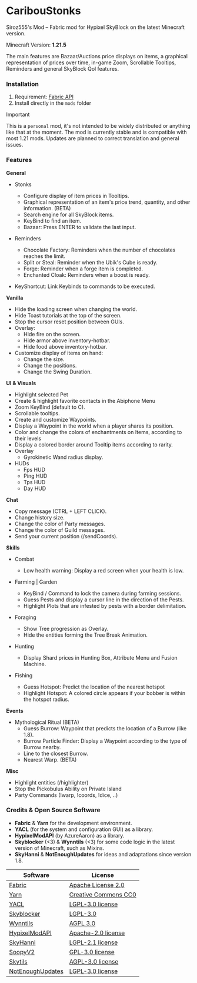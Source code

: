 # CaribouStonks

Siroz555's Mod – Fabric mod for Hypixel SkyBlock on the latest Minecraft version.

Minecraft Version: **1.21.5**

The main features are Bazaar/Auctions price displays on items, a graphical representation of prices over time,
in-game Zoom, Scrollable Tooltips, Reminders and general SkyBlock Qol features.

### Installation

1. Requirement: [Fabric API](https://modrinth.com/mod/fabric-api)
2. Install directly in the `mods` folder

> [!IMPORTANT]
> This is a `personal` mod, it's not intended to be widely distributed or anything like that at the moment.
> The mod is currently stable and is compatible with most 1.21 mods.
> Updates are planned to correct translation and general issues.

### Features

**General**

- Stonks
    - Configure display of item prices in Tooltips.
    - Graphical representation of an item's price trend, quantity, and other information. (BETA)
    - Search engine for all SkyBlock items.
    - KeyBind to find an item.
    - Bazaar: Press ENTER to validate the last input.

- Reminders
    - Chocolate Factory: Reminders when the number of chocolates reaches the limit.
    - Split or Steal: Reminder when the Ubik's Cube is ready.
    - Forge: Reminder when a forge item is completed.
    - Enchanted Cloak: Reminders when a boost is ready.

- KeyShortcut: Link Keybinds to commands to be executed.

**Vanilla**

- Hide the loading screen when changing the world.
- Hide Toast tutorials at the top of the screen.
- Stop the cursor reset position between GUIs.
- Overlay:
    - Hide fire on the screen.
    - Hide armor above inventory-hotbar.
    - Hide food above inventory-hotbar.
- Customize display of items on hand:
    - Change the size.
    - Change the positions.
    - Change the Swing Duration.

**UI & Visuals**

- Highlight selected Pet
- Create & highlight favorite contacts in the Abiphone Menu
- Zoom KeyBind (default to C).
- Scrollable tooltips.
- Create and customize Waypoints.
- Display a Waypoint in the world when a player shares its position.
- Color and change the colors of enchantments on Items, according to their levels
- Display a colored border around Tooltip items according to rarity.
- Overlay
    - Gyrokinetic Wand radius display.
- HUDs
    - Fps HUD
    - Ping HUD
    - Tps HUD
    - Day HUD

**Chat**

- Copy message (CTRL + LEFT CLICK).
- Change history size.
- Change the color of Party messages.
- Change the color of Guild messages.
- Send your current position (/sendCoords).

**Skills**

- Combat
    - Low health warning: Display a red screen when your health is low.

- Farming | Garden
    - KeyBind / Command to lock the camera during farming sessions.
    - Guess Pests and display a cursor line in the direction of the Pests.
    - Highlight Plots that are infested by pests with a border delimitation.

- Foraging
    - Show Tree progression as Overlay.
    - Hide the entities forming the Tree Break Animation.

- Hunting
    - Display Shard prices in Hunting Box, Attribute Menu and Fusion Machine.

- Fishing
    - Guess Hotspot: Predict the location of the nearest hotspot
    - Highlight Hotspot: A colored circle appears if your bobber is within the hotspot radius.

**Events**

- Mythological Ritual (BETA)
    - Guess Burrow: Waypoint that predicts the location of a Burrow (like 1.8).
    - Burrow Particle Finder: Display a Waypoint according to the type of Burrow nearby.
    - Line to the closest Burrow.
    - Nearest Warp. (BETA)

**Misc**

- Highlight entities (/highlighter)
- Stop the Pickobulus Ability on Private Island
- Party Commands (!warp, !coords, !dice, ..)

### Credits & Open Source Software

- **Fabric** & **Yarn** for the development environment.
- **YACL** (for the system and configuration GUI) as a library.
- **HypixelModAPI** (by AzureAaron) as a library.
- **Skyblocker** (<3) & **Wynntils** (<3) for some code logic in the latest version of Minecraft, such as Mixins.
- **SkyHanni** & **NotEnoughUpdates** for ideas and adaptations since version 1.8.

| Software                                                                 | License                                                                                           |
|--------------------------------------------------------------------------|---------------------------------------------------------------------------------------------------|
| [Fabric](https://github.com/FabricMC/fabric)                             | [Apache License 2.0](https://github.com/FabricMC/fabric/blob/1.21.1/LICENSE)                      |
| [Yarn](https://github.com/FabricMC/yarn)                                 | [Creative Commons CC0](https://github.com/FabricMC/yarn/blob/24w40a/LICENSE)                      |
| [YACL](https://github.com/isXander/YetAnotherConfigLib)                  | [LGPL-3.0 license](https://github.com/isXander/YetAnotherConfigLib/blob/multiversion/dev/LICENSE) |
| [Skyblocker](https://github.com/SkyblockerMod/Skyblocker)                | [LGPL-3.0](https://github.com/SkyblockerMod/Skyblocker/blob/master/LICENSE)                       |
| [Wynntils](https://github.com/Wynntils/Wynntils)                         | [AGPL 3.0](https://github.com/Wynntils/Wynntils/blob/development/LICENSE)                         |
| [HypixelModAPI](https://github.com/azureaaron/hm-api)                    | [Apache-2.0 license ](https://github.com/AzureAaron/hm-api/blob/master/LICENSE)                   |
| [SkyHanni](https://github.com/hannibal002/SkyHanni)                      | [LGPL-2.1 license](https://github.com/hannibal002/SkyHanni/blob/beta/LICENSE)                     |
| [SoopyV2](https://github.com/Soopyboo32/SoopyV2)                         | [GPL-3.0 license](https://github.com/Soopyboo32/SoopyV2/blob/master/LICENSE)                      |
| [Skytils](https://github.com/Skytils/SkytilsMod)                         | [AGPL-3.0 license ](https://github.com/Skytils/SkytilsMod/blob/1.x/LICENSE.md)                    |
| [NotEnoughUpdates](https://github.com/NotEnoughUpdates/NotEnoughUpdates) | [LGPL-3.0 license ](https://github.com/NotEnoughUpdates/NotEnoughUpdates/blob/master/COPYING)     |
